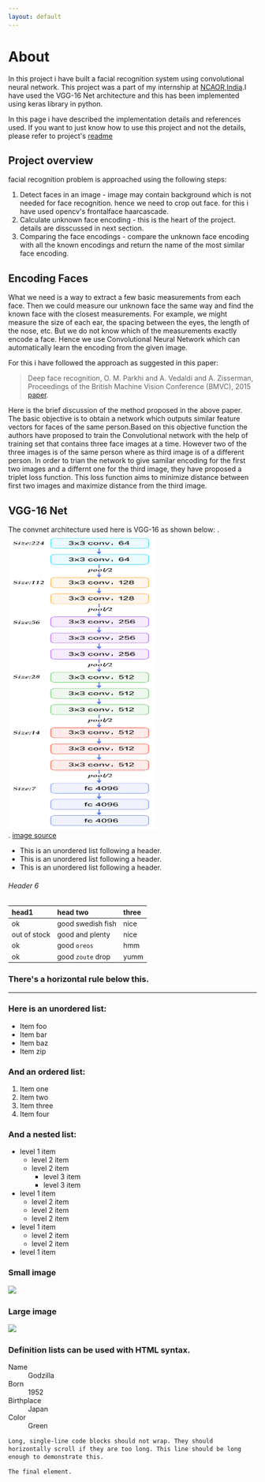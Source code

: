 ```yaml
---
layout: default
---
```

# [](#header-2)About

In this project i have built a facial recognition system using convolutional neural network. This project was a part of my internship at [NCAOR,India](http://www.ncaor.gov.in/).I have used the VGG-16 Net architecture and this has been implemented using keras library in python.

In this page i have described the implementation details and references used.
If you want to just know how to use this project and not the details, please refer to project's [readme](https://github.com/anirudhk686/facial_recognition/blob/master/README.md) 

## [](#header-2)Project overview

facial recognition problem is approached using the following steps:
1. Detect faces in an image - image may contain background which is not needed for face recognition. hence we need to crop out face.
for this i have used opencv's frontalface haarcascade. 
2. Calculate unknown face encoding - this is the heart of the project. details are disscussed in next section.
3. Comparing the face encodings - compare the unknown face encoding with all the known encodings and return the name of the most similar face encoding.

## [](#header-2)Encoding Faces

What we need is a way to extract a few basic measurements from each face. Then we could measure our unknown face the same way and find the known face with the closest measurements. For example, we might measure the size of each ear, the spacing between the eyes, the length of the nose, etc. But we do not know which of the measurements exactly encode a face. Hence we use Convolutional Neural Network which can automatically learn the encoding from the given image.

For this i have followed the approach as suggested in this paper:

>Deep face recognition, O. M. Parkhi and A. Vedaldi and A. Zisserman, Proceedings of the British Machine Vision Conference (BMVC), 2015 [paper](http://www.robots.ox.ac.uk/~vgg/publications/2015/Parkhi15/parkhi15.pdf).

Here is the brief discussion of the method proposed in the above paper.
The basic objective is to obtain a network which outputs similar feature vectors for faces of the same person.Based on this objective function the authors have proposed to train the Convolutional network with the help of training set that contains three face images at a time. However two of the three images is of the same person where as third image is of a different person. In order to trian the network to give samilar encoding for the first two images and a differnt one for the third image, they have proposed a triplet loss function. This loss function aims to minimize distance between first two images and maximize distance from the third image.

## [](#header-2)VGG-16 Net
The convnet architecture used here is VGG-16 as shown below:
.      <img src="https://raw.githubusercontent.com/anirudhk686/facial_recognition/master/images/vgg16.png" width="300" height="600"><br>
.     [image source](http://book.paddlepaddle.org/03.image_classification/)





*   This is an unordered list following a header.
*   This is an unordered list following a header.
*   This is an unordered list following a header.



###### [](#header-6)Header 6

| head1        | head two          | three |
|:-------------|:------------------|:------|
| ok           | good swedish fish | nice  |
| out of stock | good and plenty   | nice  |
| ok           | good `oreos`      | hmm   |
| ok           | good `zoute` drop | yumm  |

### There's a horizontal rule below this.

* * *

### Here is an unordered list:

*   Item foo
*   Item bar
*   Item baz
*   Item zip

### And an ordered list:

1.  Item one
1.  Item two
1.  Item three
1.  Item four

### And a nested list:

- level 1 item
  - level 2 item
  - level 2 item
    - level 3 item
    - level 3 item
- level 1 item
  - level 2 item
  - level 2 item
  - level 2 item
- level 1 item
  - level 2 item
  - level 2 item
- level 1 item

### Small image

![](https://assets-cdn.github.com/images/icons/emoji/octocat.png)

### Large image

![](https://guides.github.com/activities/hello-world/branching.png)


### Definition lists can be used with HTML syntax.

<dl>
<dt>Name</dt>
<dd>Godzilla</dd>
<dt>Born</dt>
<dd>1952</dd>
<dt>Birthplace</dt>
<dd>Japan</dd>
<dt>Color</dt>
<dd>Green</dd>
</dl>

```
Long, single-line code blocks should not wrap. They should horizontally scroll if they are too long. This line should be long enough to demonstrate this.
```

```
The final element.
```
